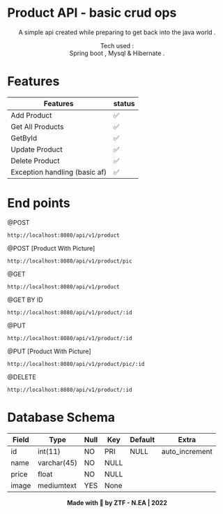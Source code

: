 # Product API - basic crud ops 


<div align="center">
A simple api created while preparing to get back into the java world .  

Tech used :  
Spring boot , Mysql & Hibernate .
</div>

# Features

| Features            | status |
| ------------------- | ------ |
| Add Product                   | ✅     |
| Get All Products              | ✅     |
| GetById                       | ✅     |
| Update Product                | ✅     |
| Delete Product                | ✅     |
| Exception handling (basic af) | ✅     |


# End points 
@POST
```http
http://localhost:8080/api/v1/product 
```
@POST [Product With Picture]
```http
http://localhost:8080/api/v1/product/pic
```
@GET 
```
http://localhost:8080/api/v1/product
```
@GET BY ID
```
http://localhost:8080/api/v1/product/:id
```
@PUT
```
http://localhost:8080/api/v1/product/:id
``` 
@PUT [Product With Picture]
```
http://localhost:8080/api/v1/product/pic/:id
```
@DELETE
```
http://localhost:8080/api/v1/product/:id 
```

# Database Schema

|Field 	|Type 	|Null 	|Key 	|Default 	|Extra 	|
|-------|------|-------|-------|-------|-----------|
|id 	|int(11) 	|NO 	|PRI 	|NULL 	|auto_increment
|name 	|varchar(45) 	|NO 		|NULL 	
|price 	|float |	NO 		|NULL 	|
image 	|mediumtext |	 	YES| 	None
<div align="center">
<strong><p>Made with 🖤 by ZTF - N.EA | 2022 </p> </strong>
</div>
